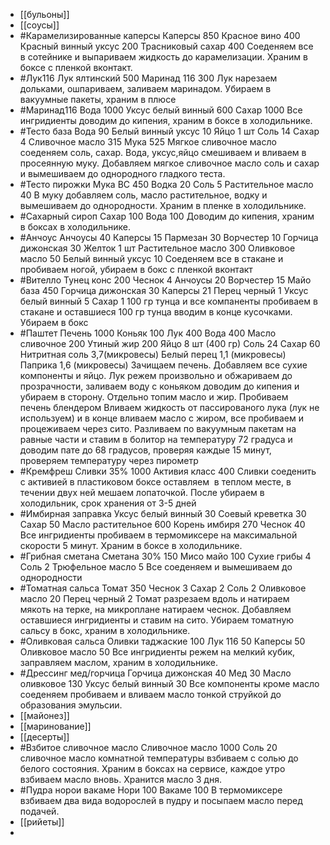 - [[бульоны]]
- [[соусы]]
- #Карамелизированные каперсы
  Каперсы 850
  Красное вино 400
  Красный винный уксус 200
  Трасниковый сахар 400
  Соеденяем все в сотейнике и выпариваем жидкость до карамелизации. Храним в боксе с пленкой вконтакт.
- #Лук116
  Лук ялтинский 500
  Маринад 116 300
  Лук нарезаем дольками, ошпариваем, заливаем маринадом. Убираем в вакуумные пакеты, храним в плюсе
- #Маринад116 
  Вода 1000
  Уксус белый винный 600
  Сахар 1000
  Все ингридиенты доводим до кипения, храним в боксе в холодильнике.
- #Тесто база
  Вода 90
  Белый винный уксус 10
  Яйцо 1 шт
  Соль 14
  Сахар 4
  Сливочное масло 315
  Мука 525
  Мягкое сливочное масло соеденяем соль, сахар. Вода, уксус,яйцо смешиваем и вливаем в просеянную муку. Добавляем мягкое сливочное масло соль и сахар и вымешиваем до однородного гладкого теста.
- #Тесто пирожки
  Мука ВС 450
  Водка 20
  Соль 5
  Растительное масло 40
  В муку добавляем соль, масло растительное, водку и вымешиваем до однородности. Храним в пленке в холодильнике.
- #Сахарный сироп
  Сахар 100
  Вода 100
  Доводим до кипения, храним в боксах в холодильнике.
- #Анчоус
  Анчоусы 40
  Каперсы 15
  Пармезан 30
  Ворчестер 10
  Горчица дижонская 30
  Желток 1 шт
  Растительное масло 300
  Оливковое масло 50
  Белый винный уксус 10
  Соеденяем все в стакане и пробиваем ногой, убираем в бокс с пленкой вконтакт
- #Вителло
  Тунец конс 200
  Чеснок 4
  Анчоусы 20
  Ворчестер 15
  Майо база 450
  Горчица дижонская 30
  Каперсы 21
  Перец черный 1
  Уксус белый винный 5
  Сахар 1
  100 гр тунца и все компаненты пробиваем в стакане и оставшиеся 100 гр тунца вводим в конце кусочками. Убираем в бокс
- #Паштет
  Печень 1000
  Коньяк 100
  Лук 400
  Вода 400
  Масло сливочное 200
  Утиный жир 200
  Яйцо 8 шт (400 гр)
  Соль 24
  Сахар 60
  Нитритная соль 3,7(микровесы)
  Белый перец 1,1 (микровесы)
  Паприка 1,6 (микровесы)
  Зачищаем печень. Добавляем все сухие компоненты и яйцо.
  Лук режем произвольно и обжариваем до прозрачности, заливаем воду с коньяком доводим до кипения и убираем в сторону.
  Отдельно топим масло и жир.
  Пробиваем печень блендером Вливаем жидкость от пассированого лука (лук не используем) и в конце вливаем масло с жиром, все пробиваем и процеживаем через сито. Разливаем по вакуумным пакетам на равные части и ставим в болитор на температуру 72 градуса и доводим пате до 68 градусов, проверяя каждые 15 минут, проверяем температуру через пирометр
- #Кремфреш
  Сливки 35% 1000
  Активия класс 400
  Сливки соеденить с активией в пластиковом боксе оставляем  в теплом месте, в течении двух ней мешаем лопаточкой. После убираем в холодильник, срок хранения от 3-5 дней
- #Имбирная заправка
  Уксус белый винный 30
  Соевый креветка 30
  Сахар 50
  Масло растительное 600
  Корень имбиря 270
  Чеснок 40
  Все ингридиенты пробиваем в термомиксере на максимальной скорости 5 минут. Храним в боксе в холодильнике.
- #Грибная сметана
  Сметана 30% 150
  Мисо майо 100
  Сухие грибы 4
  Соль 2
  Трюфельное масло 5
  Все соеденяем и вымешиваем до однородности
- #Томатная сальса
  Томат 350
  Чеснок 3
  Сахар 2
  Соль 2
  Оливковое масло 20
  Перец черный 2
  Томат разрезаем вдоль и натираем мякоть на терке, на микроплане натираем чеснок. Добавляем оставшиеся ингридиенты и ставим на сито. Убираем томатную сальсу в бокс, храним в холодильнике.
- #Оливковая сальса
  Оливки таджаские 100
  Лук 116 50
  Каперсы 50
  Оливковое масло 50
  Все ингридиенты режем на мелкий кубик, заправляем маслом, храним в холодильнике.
- #Дрессинг мед/горчица
  Горчица дижонская 40
  Мед 30
  Масло оливковое 130
  Уксус белый винный 30
  Все компоненты кроме масло соеденяем пробиваем и вливаем масло тонкой струйкой до образования эмульсии.
- [[майонез]]
- [[маринование]]
- [[десерты]]
- #Взбитое сливочное масло
  Сливочное масло 1000
  Соль 20
  сливочное масло комнатной температуры взбиваем с солью до белого состояния. Храним в боксах на сервисе, каждое утро взбиваем масло вновь. Хранится масло 3 дня.
- #Пудра норои вакаме
  Нори 100
  Вакаме 100
  В термомиксере взбиваем два вида водорослей в пудру и посыпаем масло перед подачей.
- [[рийеты]]
-